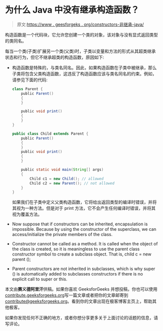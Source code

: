 # 为什么 Java 中没有继承构造函数？

> 原文:[https://www . geesforgeks . org/constructors-非继承-java/](https://www.geeksforgeeks.org/constructors-not-inherited-java/)

构造函数是一个代码块，它允许您创建一个类的对象，该对象与没有显式返回类型的类同名。

每当一个类(子类)扩展另一个类(父类)时，子类以变量和方法的形式从其超类继承状态和行为，但它不继承超类的构造函数，原因如下:

*   构造函数是特殊的，与类名同名。因此，如果构造函数在子类中被继承，那么子类将包含父类构造函数，这违反了构造函数应该与类名同名的约束。例如，请参见下面的代码:

    ```java
    class Parent {
        public Parent()
        {
        }

        public void print()
        {
        }
    }

    public class Child extends Parent {
        public Parent()
        {
        }
        public void print()
        {
        }

        public static void main(String[] args)
        {
            Child c1 = new Child(); // allowed
            Child c2 = new Parent(); // not allowed
        }
    }
    ```

    如果我们在子类中定义父类构造函数，它将给出返回类型的编译时错误，并将其视为一种方法。但是对于 print 方法，它不会产生任何编译时错误，并将其视为覆盖方法。

*   Now suppose that if constructors can be inherited, encapsulation is impossible. Because by using the constructor of the superclass, we can access/initialize the private members of the class.
*   Constructor cannot be called as a method. It is called when the object of the class is created, so it is meaningless to use the parent class constructor symbol to create a subclass object. That is, child c = new parent ();
*   Parent constructors are not inherited in subclasses, which is why super () is automatically added to subclasses constructors if there is no explicit call to super or this.

本文由**赛义德阿里汗**供稿。如果你喜欢 GeeksforGeeks 并想投稿，你也可以使用[contribute.geeksforgeeks.org](http://www.contribute.geeksforgeeks.org)写一篇文章或者把你的文章邮寄到 contribute@geeksforgeeks.org。看到你的文章出现在极客博客主页上，帮助其他极客。

如果你发现任何不正确的地方，或者你想分享更多关于上面讨论的话题的信息，请写评论。
